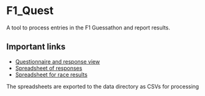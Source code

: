 # F1_Quest

A tool to process entries in the F1 Guessathon and report results.

## Important links

* [Questionnaire and response view](https://docs.google.com/forms/d/e/1FAIpQLScVSQzdRhG6OcdGcjhrt45V7NRMC0pswoKMMpIZ04k23Ys-GQ/viewform?usp=sf_link)
* [Spreadsheet of responses](https://docs.google.com/spreadsheets/d/1UEA9vYsKeAGy86FhEWCcvjqifqjSZ3yj0iqTcUTP5UQ/edit?usp=sharing)
* [Spreadsheet for race results](https://docs.google.com/spreadsheets/d/1_-pQEPdSTRHe8AWTl9mobXlFGweGFntpCpIMI31lgJ8/edit?usp=sharing)

The spreadsheets are exported to the data directory as CSVs for processing
